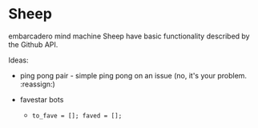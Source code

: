 # Sheep

embarcadero mind machine Sheep have basic functionality described by the Github API.

Ideas:

* ping pong pair - simple ping pong on an issue (no, it's your problem. :reassign:)

* favestar bots
    - `to_fave = []; faved = [];`


